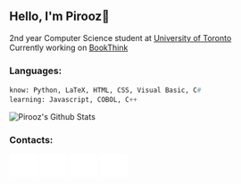 ## Hello, I'm Pirooz💊
2nd year Computer Science student at [University of Toronto](https://www.utoronto.ca/)  
Currently working on [BookThink](https://github.com/piroozb/book-thing)

### Languages:
```py
know: Python, LaTeX, HTML, CSS, Visual Basic, C#
learning: Javascript, COBOL, C++
```
 <img src="https://github-readme-stats.vercel.app/api?username=piroozb&theme=react&show_icons=true" alt="Pirooz's Github Stats"></img>
<h3>Contacts:</h3>
<p>
<a href="piroozbarkoosaraei@gmail.com" target="blank"><img src="logos/envelope.svg" height="40" width="50"/></a>
<a href="https://www.linkedin.com/in/pirooz-barkoosaraei/" target="blank"><img src="logos/linkedin.svg" height="40" width="50"/></a>
<a href="https://www.instagram.com/pillscapsules/" target="blank"><img src="logos/instagram.svg" height="40" width="50"/></a>
<a href="https://discord.com/users/242061580970229761" target="blank"><img src="logos/discord.svg" height="40" width="50"/></a>
</p>
